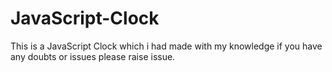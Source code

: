 # JavaScript-Clock

This is a JavaScript Clock which i had made with my knowledge if you have any doubts or issues please raise issue.